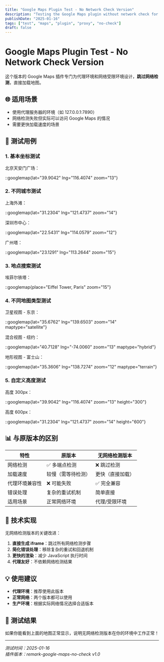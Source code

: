 ```yaml
---
title: "Google Maps Plugin Test - No Network Check Version"
description: "Testing the Google Maps plugin without network check for proxy environments"
publishDate: "2025-01-16"
tags: ["test", "maps", "plugin", "proxy", "no-check"]
draft: false
---
```


# Google Maps Plugin Test - No Network Check Version

这个版本的 Google Maps 插件专门为代理环境和网络受限环境设计，**跳过网络检测**，直接加载地图。

## 🌐 适用场景

- 使用代理服务器的环境（如 127.0.0.1:7890）
- 网络检测失败但实际可以访问 Google Maps 的情况
- 需要更快加载速度的场景

## 🧪 测试用例

### 1. 基本坐标测试

北京天安门广场：

::googlemap{lat="39.9042" lng="116.4074" zoom="13"}

### 2. 不同城市测试

上海外滩：

::googlemap{lat="31.2304" lng="121.4737" zoom="14"}

深圳市中心：

::googlemap{lat="22.5431" lng="114.0579" zoom="12"}

广州塔：

::googlemap{lat="23.1291" lng="113.2644" zoom="15"}

### 3. 地点搜索测试

埃菲尔铁塔：

::googlemap{place="Eiffel Tower, Paris" zoom="15"}

### 4. 不同地图类型测试

卫星视图 - 东京：

::googlemap{lat="35.6762" lng="139.6503" zoom="14" maptype="satellite"}

混合视图 - 纽约：

::googlemap{lat="40.7128" lng="-74.0060" zoom="13" maptype="hybrid"}

地形视图 - 富士山：

::googlemap{lat="35.3606" lng="138.7274" zoom="12" maptype="terrain"}

### 5. 自定义高度测试

高度 300px：

::googlemap{lat="39.9042" lng="116.4074" zoom="13" height="300"}

高度 600px：

::googlemap{lat="31.2304" lng="121.4737" zoom="14" height="600"}

## 📊 与原版本的区别

| 特性 | 原版本 | 无网络检测版本 |
|------|--------|----------------|
| 网络检测 | ✅ 多端点检测 | ❌ 跳过检测 |
| 加载速度 | 较慢（需等待检测） | 更快（直接加载） |
| 代理环境兼容性 | ❌ 可能失败 | ✅ 完全兼容 |
| 错误处理 | 复杂的重试机制 | 简单直接 |
| 适用场景 | 正常网络环境 | 代理/受限环境 |

## 🔧 技术实现

无网络检测版本的关键改进：

1. **直接生成 iframe**：跳过所有网络检测步骤
2. **简化错误处理**：移除复杂的重试和回退机制
3. **更快的渲染**：减少 JavaScript 执行时间
4. **代理友好**：不依赖网络检测结果

## 💡 使用建议

- **代理环境**：推荐使用此版本
- **正常网络**：两个版本都可以使用
- **生产环境**：根据实际网络情况选择合适版本

## 🎯 测试结果

如果你能看到上面的地图正常显示，说明无网络检测版本在你的环境中工作正常！

---

*测试时间：2025-01-16*  
*插件版本：remark-google-maps-no-check v1.0*
